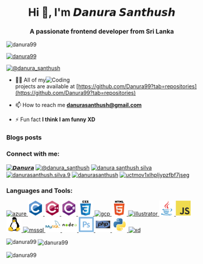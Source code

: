 <h1 align="center">Hi 👋, I'm 𝘿𝙖𝙣𝙪𝙧𝙖 𝙎𝙖𝙣𝙩𝙝𝙪𝙨𝙝</h1>
<h3 align="center">A passionate frontend developer from Sri Lanka</h3>

<p align="left"> <img src="https://komarev.com/ghpvc/?username=danura99&label=Profile%20views&color=0e75b6&style=flat" alt="danura99" /> </p>

<p align="left"> <a href="https://github.com/ryo-ma/github-profile-trophy"><img src="https://github-profile-trophy.vercel.app/?username=danura99" alt="danura99" /></a> </p>

<p align="left"> <a href="https://twitter.com/@danura_santhush" target="blank"><img src="https://img.shields.io/twitter/follow/@danura_santhush?logo=twitter&style=for-the-badge" alt="@danura_santhush" /></a> </p>

<img align="right" alt="Coding" width="400" src="https://i.imgur.com/4FO9toe.gif"/>

- 👨‍💻 All of my projects are available at [https://github.com/Danura99?tab=repositories](https://github.com/Danura99?tab=repositories)

- 📫 How to reach me **danurasanthush@gmail.com**

- ⚡ Fun fact **I think I am funny XD**

### Blogs posts
<!-- BLOG-POST-LIST:START -->
<!-- BLOG-POST-LIST:END -->

<h3 align="left">Connect with me:</h3>
<p align="left">
<a href="https://dev.to/𝘿𝙖𝙣𝙪𝙧𝙖" target="blank"><img align="center" src="https://cdn.jsdelivr.net/npm/simple-icons@3.0.1/icons/dev-dot-to.svg" alt="𝘿𝙖𝙣𝙪𝙧𝙖" height="30" width="40" /></a>
<a href="https://twitter.com/@danura_santhush" target="blank"><img align="center" src="https://raw.githubusercontent.com/rahuldkjain/github-profile-readme-generator/master/src/images/icons/Social/twitter.svg" alt="@danura_santhush" height="30" width="40" /></a>
<a href="https://linkedin.com/in/danura santhush silva" target="blank"><img align="center" src="https://raw.githubusercontent.com/rahuldkjain/github-profile-readme-generator/master/src/images/icons/Social/linked-in-alt.svg" alt="danura santhush silva" height="30" width="40" /></a>
<a href="https://fb.com/danurasanthush.silva.9" target="blank"><img align="center" src="https://raw.githubusercontent.com/rahuldkjain/github-profile-readme-generator/master/src/images/icons/Social/facebook.svg" alt="danurasanthush.silva.9" height="30" width="40" /></a>
<a href="https://instagram.com/danurasanthush" target="blank"><img align="center" src="https://raw.githubusercontent.com/rahuldkjain/github-profile-readme-generator/master/src/images/icons/Social/instagram.svg" alt="danurasanthush" height="30" width="40" /></a>
<a href="https://www.youtube.com/c/uctmov1xlhpljypzfbf7jseg" target="blank"><img align="center" src="https://raw.githubusercontent.com/rahuldkjain/github-profile-readme-generator/master/src/images/icons/Social/youtube.svg" alt="uctmov1xlhpljypzfbf7jseg" height="30" width="40" /></a>
</p>

<h3 align="left">Languages and Tools:</h3>
<p align="left"> <a href="https://azure.microsoft.com/en-in/" target="_blank"> <img src="https://www.vectorlogo.zone/logos/microsoft_azure/microsoft_azure-icon.svg" alt="azure" width="40" height="40"/> </a> <a href="https://www.cprogramming.com/" target="_blank"> <img src="https://raw.githubusercontent.com/devicons/devicon/master/icons/c/c-original.svg" alt="c" width="40" height="40"/> </a> <a href="https://www.w3schools.com/cpp/" target="_blank"> <img src="https://raw.githubusercontent.com/devicons/devicon/master/icons/cplusplus/cplusplus-original.svg" alt="cplusplus" width="40" height="40"/> </a> <a href="https://www.w3schools.com/cs/" target="_blank"> <img src="https://raw.githubusercontent.com/devicons/devicon/master/icons/csharp/csharp-original.svg" alt="csharp" width="40" height="40"/> </a> <a href="https://www.w3schools.com/css/" target="_blank"> <img src="https://raw.githubusercontent.com/devicons/devicon/master/icons/css3/css3-original-wordmark.svg" alt="css3" width="40" height="40"/> </a> <a href="https://cloud.google.com" target="_blank"> <img src="https://www.vectorlogo.zone/logos/google_cloud/google_cloud-icon.svg" alt="gcp" width="40" height="40"/> </a> <a href="https://www.w3.org/html/" target="_blank"> <img src="https://raw.githubusercontent.com/devicons/devicon/master/icons/html5/html5-original-wordmark.svg" alt="html5" width="40" height="40"/> </a> <a href="https://www.adobe.com/in/products/illustrator.html" target="_blank"> <img src="https://www.vectorlogo.zone/logos/adobe_illustrator/adobe_illustrator-icon.svg" alt="illustrator" width="40" height="40"/> </a> <a href="https://www.java.com" target="_blank"> <img src="https://raw.githubusercontent.com/devicons/devicon/master/icons/java/java-original.svg" alt="java" width="40" height="40"/> </a> <a href="https://developer.mozilla.org/en-US/docs/Web/JavaScript" target="_blank"> <img src="https://raw.githubusercontent.com/devicons/devicon/master/icons/javascript/javascript-original.svg" alt="javascript" width="40" height="40"/> </a> <a href="https://www.linux.org/" target="_blank"> <img src="https://raw.githubusercontent.com/devicons/devicon/master/icons/linux/linux-original.svg" alt="linux" width="40" height="40"/> </a> <a href="https://www.microsoft.com/en-us/sql-server" target="_blank"> <img src="https://www.svgrepo.com/show/303229/microsoft-sql-server-logo.svg" alt="mssql" width="40" height="40"/> </a> <a href="https://www.mysql.com/" target="_blank"> <img src="https://raw.githubusercontent.com/devicons/devicon/master/icons/mysql/mysql-original-wordmark.svg" alt="mysql" width="40" height="40"/> </a> <a href="https://nodejs.org" target="_blank"> <img src="https://raw.githubusercontent.com/devicons/devicon/master/icons/nodejs/nodejs-original-wordmark.svg" alt="nodejs" width="40" height="40"/> </a> <a href="https://www.photoshop.com/en" target="_blank"> <img src="https://raw.githubusercontent.com/devicons/devicon/master/icons/photoshop/photoshop-line.svg" alt="photoshop" width="40" height="40"/> </a> <a href="https://www.php.net" target="_blank"> <img src="https://raw.githubusercontent.com/devicons/devicon/master/icons/php/php-original.svg" alt="php" width="40" height="40"/> </a> <a href="https://www.python.org" target="_blank"> <img src="https://raw.githubusercontent.com/devicons/devicon/master/icons/python/python-original.svg" alt="python" width="40" height="40"/> </a> <a href="https://www.adobe.com/products/xd.html" target="_blank"> <img src="https://cdn.worldvectorlogo.com/logos/adobe-xd.svg" alt="xd" width="40" height="40"/> </a> </p>

<p><img align="left" src="https://github-readme-stats.vercel.app/api/top-langs?username=danura99&show_icons=true&locale=en&layout=compact" alt="danura99" /></p>

<p>&nbsp;<img align="center" src="https://github-readme-stats.vercel.app/api?username=danura99&show_icons=true&locale=en" alt="danura99" /></p>

<p><img align="center" src="https://github-readme-streak-stats.herokuapp.com/?user=danura99&" alt="danura99" /></p>
